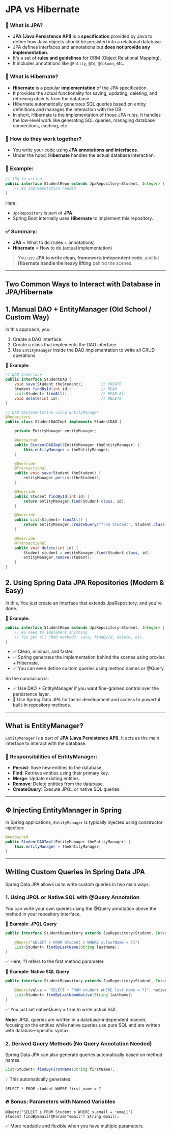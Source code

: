 # **JPA vs Hibernate**

### 🔹 What is JPA?
- **JPA (Java Persistence API)** is a **specification** provided by Java to define how Java objects should be persisted into a relational database.
- JPA defines interfaces and annotations but **does not provide any implementation**.
- It's a set of **rules and guidelines** for ORM (Object Relational Mapping).
- It includes annotations like `@Entity`, `@Id`, `@Column`, etc.

### 🔹 What is Hibernate?
- **Hibernate** is a popular **implementation** of the JPA specification.
- It provides the actual functionality for saving, updating, deleting, and retrieving objects from the database.
- Hibernate automatically generates SQL queries based on entity definitions and manages the interaction with the DB.
- In short, Hibernate is the implementation of those JPA rules. It handles the low-level work like generating SQL queries, managing database connections, caching, etc.

### 🔹 How do they work together?
- You write your code using **JPA annotations and interfaces**.
- Under the hood, **Hibernate** handles the actual database interaction.

### 🔹 Example:
```java
// JPA in action
public interface StudentRepo extends JpaRepository<Student, Integer> {
    // No implementation needed
}
```
Here,
- `JpaRepository` is part of **JPA**.
- Spring Boot internally uses **Hibernate** to implement this repository.

### ✅ Summary:
- **JPA** = What to do (rules + annotations)
- **Hibernate** = How to do (actual implementation)

> You use **JPA to write clean, framework-independent code**, and let **Hibernate handle the heavy lifting** behind the scenes.

---

## Two Common Ways to Interact with Database in JPA/Hibernate

## 1. Manual DAO + EntityManager (Old School / Custom Way)

In this approach, you:

1. Create a DAO interface.
2. Create a class that implements the DAO interface.
3. Use `EntityManager` inside the DAO implementation to write all CRUD operations.

📌 **Example:**

```java
// DAO Interface
public interface StudentDAO {
    void save(Student theStudent);        // CREATE
    Student findById(int id);             // READ
    List<Student> findAll();              // READ All
    void delete(int id);                  // DELETE
}

// DAO Implementation using EntityManager
@Repository
public class StudentDAOImpl implements StudentDAO {

    private EntityManager entityManager;

    @Autowired
    public StudentDAOImpl(EntityManager theEntityManager) {
        this.entityManager = theEntityManager;
    }

    @Override
    @Transactional
    public void save(Student theStudent) {
        entityManager.persist(theStudent);
    }

    @Override
    public Student findById(int id) {
        return entityManager.find(Student.class, id);
    }

    @Override
    public List<Student> findAll() {
        return entityManager.createQuery("from Student", Student.class).getResultList();
    }

    @Override
    @Transactional
    public void delete(int id) {
        Student student = entityManager.find(Student.class, id);
        entityManager.remove(student);
    }
}
```

## 2. Using Spring Data JPA Repositories (Modern & Easy)

In this, You just create an interface that extends JpaRepository, and you're done.

📌 **Example:**

```java
public interface StudentRepo extends JpaRepository<Student, Integer> {
    // No need to implement anything
    // You get all CRUD methods: save, findById, delete, etc.
}
```

- ✅ Clean, minimal, and faster.
- ✅ Spring generates the implementation behind the scenes using proxies + Hibernate.
- ✅ You can even define custom queries using method names or @Query.

So the conclusion is:

- ✅ Use DAO + EntityManager if you want fine-grained control over the persistence layer.
- 🚀 Use Spring Data JPA for faster development and access to powerful built-in repository methods.

---

## What is EntityManager?

`EntityManager` is a part of **JPA (Java Persistence API)**. It acts as the main interface to interact with the database.

### 📌 Responsibilities of EntityManager:

- **Persist**: Save new entities to the database.  
- **Find**: Retrieve entities using their primary key.  
- **Merge**: Update existing entities.  
- **Remove**: Delete entities from the database.  
- **CreateQuery**: Execute JPQL or native SQL queries.

---

## ⚙️ Injecting EntityManager in Spring

In Spring applications, `EntityManager` is typically injected using constructor injection:

```java
@Autowired
public StudentDAOImpl(EntityManager theEntityManager) {
    this.entityManager = theEntityManager;
}
```

---

## Writing Custom Queries in Spring Data JPA
Spring Data JPA allows us to write custom queries in two main ways:

### 1. Using JPQL or Native SQL with **@Query** Annotation
You can write your own queries using the @Query annotation above the method in your repository interface.

📌 **Example: JPQL Query**

```java
public interface StudentRepository extends JpaRepository<Student, Integer> {

    @Query("SELECT s FROM Student s WHERE s.lastName = ?1")
    List<Student> findByLastName(String lastName);
}
```
✅ Here, ?1 refers to the first method parameter.


📌 **Example: Native SQL Query**
```java
public interface StudentRepository extends JpaRepository<Student, Integer> {

    @Query(value = "SELECT * FROM student WHERE last_name = ?1", nativeQuery = true)
    List<Student> findByLastNameNative(String lastName);
}
```
✅ You just set nativeQuery = true to write actual SQL.

**Note:** JPQL queries are written in a database-independent manner, focusing on the entities while native queries use pure SQL and are written with database-specific syntax.

### 2. Derived Query Methods (No Query Annotation Needed)
Spring Data JPA can also generate queries automatically based on method names.
```java
List<Student> findByFirstName(String firstName);
```
💡 This automatically generates:
```
SELECT * FROM student WHERE first_name = ?
```

### 🔥 Bonus: Parameters with Named Variables
```
@Query("SELECT s FROM Student s WHERE s.email = :email")
Student findByEmail(@Param("email") String email);
```
✅ More readable and flexible when you have multiple parameters.